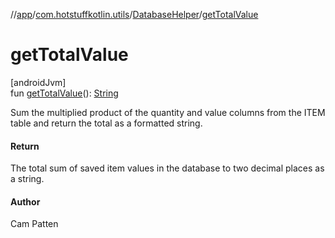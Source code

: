 //[app](../../../index.md)/[com.hotstuffkotlin.utils](../index.md)/[DatabaseHelper](index.md)/[getTotalValue](get-total-value.md)

# getTotalValue

[androidJvm]\
fun [getTotalValue](get-total-value.md)(): [String](https://kotlinlang.org/api/latest/jvm/stdlib/kotlin/-string/index.html)

Sum the multiplied product of the quantity and value columns from the ITEM table and return the total as a formatted string.

#### Return

The total sum of saved item values in the database to two decimal places as a string.

#### Author

Cam Patten
